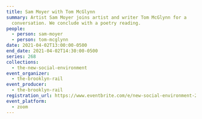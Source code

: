 ```yaml
---
title: Sam Moyer with Tom McGlynn
summary: Artist Sam Moyer joins artist and writer Tom McGlynn for a
  conversation. We conclude with a poetry reading.
people:
  - person: sam-moyer
  - person: tom-mcglynn
date: 2021-04-02T13:00:00-0500
end_date: 2021-04-02T14:30:00-0500
series: 268
collections:
  - the-new-social-environment
event_organizer:
  - the-brooklyn-rail
event_producer:
  - the-brooklyn-rail
registration_url: https://www.eventbrite.com/e/new-social-environment-268-sam-moyer-with-tom-mcglynn-tickets-148227950791
event_platform:
  - zoom
---
```

